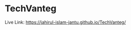 # TechVanteg

Live Link: https://jahirul-islam-jantu.github.io/TechVanteg/

<!-- echo "# TechVanteg" >> README.md
  git init
  git add README.md
  git commit -m "first commit"
  git branch -M main
  git remote add origin https://github.com/Jahirul-Islam-Jantu/TechVanteg.git
  git push -u origin main
  git remote add origin https://github.com/Jahirul-Islam-Jantu/TechVanteg.git
  git branch -M main
  git push -u origin main
   -->
